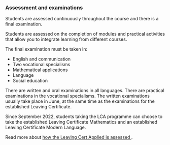 ###  Assessment and examinations

Students are assessed continuously throughout the course and there is a final
examination.

Students are assessed on the completion of modules and practical activities
that allow you to integrate learning from different courses.

The final examination must be taken in:

  * English and communication 
  * Two vocational specialisms 
  * Mathematical applications 
  * Language 
  * Social education 

There are written and oral examinations in all languages. There are practical
examinations in the vocational specialisms. The written examinations usually
take place in June, at the same time as the examinations for the established
Leaving Certificate.

Since September 2022, students taking the LCA programme can choose to take the
established Leaving Certificate Mathematics and an established Leaving
Certificate Modern Language.

Read more about [ how the Leaving Cert Applied is assessed
](https://www.curriculumonline.ie/Senior-cycle/LCA/) .
